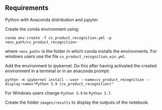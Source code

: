 ## Requirements #####
Python with Anaconda distribution and jupyter.

Create the conda environment using:
```console
conda env create -f cv_product_recognition.yml -p <env_path/cv_product_recognition>
```
where ``<env_path>`` is the folder in which conda installs the environments. For windows users use the file ``cv_product_recognition_win.yml``.

Add the environment to ipykernel. Do this after having activated the created environment in a terminal or in an anaconda prompt:
```console
python -m ipykernel install --user --name=cv_product_recognition --display-name="Python 3.9 (cv_product_recognition)"
```
For Windows users change ``Python 3.9`` to ``Python 3.7``.

Create the folder ``images/results`` to display the outputs of the notebook.